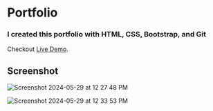 # Portfolio

### I created this portfolio with HTML, CSS, Bootstrap, and Git 

Checkout [Live Demo](https://taufeeq1996.github.io/techis-portfolio/).

## Screenshot 

![Screenshot 2024-05-29 at 12 27 48 PM](https://github.com/Taufeeq1996/techis-portfolio/assets/100328416/38983637-18c4-4c9e-bf7f-16888be6c832)

![Screenshot 2024-05-29 at 12 33 53 PM](https://github.com/Taufeeq1996/techis-portfolio/assets/100328416/f13dfa59-7b5c-4346-837b-0ca030a2d0b3)

